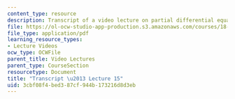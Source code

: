 ```yaml
---
content_type: resource
description: Transcript of a video lecture on partial differential equations.
file: https://ol-ocw-studio-app-production.s3.amazonaws.com/courses/18-02-multivariable-calculus-fall-2007/3cbf08f4bed387cf944b173216d8d3eb_18_022007L15.pdf
file_type: application/pdf
learning_resource_types:
- Lecture Videos
ocw_type: OCWFile
parent_title: Video Lectures
parent_type: CourseSection
resourcetype: Document
title: "Transcript \u2013 Lecture 15"
uid: 3cbf08f4-bed3-87cf-944b-173216d8d3eb
---
```

